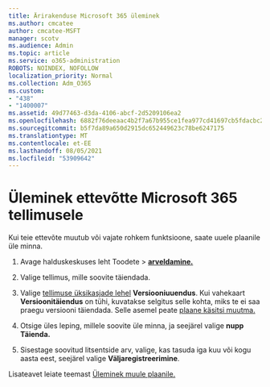 ```yaml
---
title: Ärirakenduse Microsoft 365 üleminek
ms.author: cmcatee
author: cmcatee-MSFT
manager: scotv
ms.audience: Admin
ms.topic: article
ms.service: o365-administration
ROBOTS: NOINDEX, NOFOLLOW
localization_priority: Normal
ms.collection: Adm_O365
ms.custom:
- "438"
- "1400007"
ms.assetid: 49d77463-d3da-4106-abcf-2d5209106ea2
ms.openlocfilehash: 6882f76deeaac4b2f7a67b955ce1fea977cd41697cb5fdacbc2d866b3933ef8a
ms.sourcegitcommit: b5f7da89a650d2915dc652449623c78be6247175
ms.translationtype: MT
ms.contentlocale: et-EE
ms.lasthandoff: 08/05/2021
ms.locfileid: "53909642"
---
```

# <a name="switch-to-a-different-microsoft-365-for-business-subscription"></a>Üleminek ettevõtte Microsoft 365 tellimusele

Kui teie ettevõte muutub või vajate rohkem funktsioone, saate uuele plaanile üle minna.
  
1. Avage halduskeskuses leht  Toodete \> **[arveldamine.](https://go.microsoft.com/fwlink/p/?linkid=842054)**

2. Valige tellimus, mille soovite täiendada.

3. Valige [tellimuse üksikasjade lehel](https://admin.microsoft.com/AdminPortal/Home#/subscriptions/webdirect%252F0dbaa202-d590-4529-98c2-a5e2ebaac702) **Versiooniuuendus**.  Kui vahekaart **Versioonitäiendus** on tühi, kuvatakse selgitus selle kohta, miks te ei saa praegu versiooni täiendada. Selle asemel peate [plaane käsitsi muutma.](https://docs.microsoft.com/microsoft-365/commerce/subscriptions/change-plans-manually?view=o365-worldwide)

4. Otsige üles leping, millele soovite üle minna, ja seejärel valige **nupp Täienda.**

5. Sisestage soovitud litsentside arv, valige, kas tasuda iga kuu või kogu aasta eest, seejärel valige **Väljaregistreerimine**.

Lisateavet leiate teemast [Üleminek muule plaanile.](https://docs.microsoft.com/microsoft-365/commerce/subscriptions/upgrade-to-different-plan)
